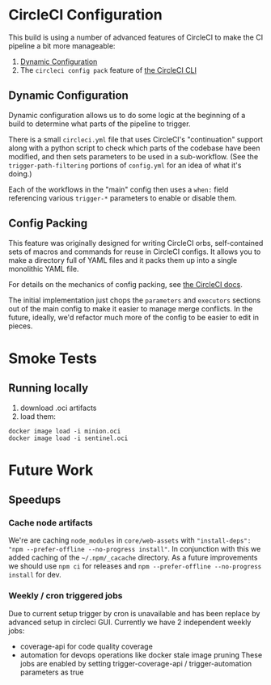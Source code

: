 # CircleCI Configuration

This build is using a number of advanced features of CircleCI to make the CI
pipeline a bit more manageable:

1. [Dynamic Configuration](https://circleci.com/docs/2.0/dynamic-config/)
2. The `circleci config pack` feature of
   [the CircleCI CLI](https://circleci.com/docs/2.0/local-cli/)

## Dynamic Configuration

Dynamic configuration allows us to do some logic at the beginning of a build
to determine what parts of the pipeline to trigger.

There is a small `circleci.yml` file that uses CircleCI's "continuation"
support along with a python script to check which parts of the codebase
have been modified, and then sets parameters to be used in a sub-workflow.
(See the `trigger-path-filtering` portions of `config.yml` for an idea of
what it's doing.)

Each of the workflows in the "main" config then uses a `when:` field
referencing various `trigger-*` parameters to enable or disable them.

## Config Packing

This feature was originally designed for writing CircleCI orbs, self-contained
sets of macros and commands for reuse in CircleCI configs.  It allows you to
make a directory full of YAML files and it packs them up into a single
monolithic YAML file.

For details on the mechanics of config packing, see
[the CircleCI docs](https://circleci.com/docs/2.0/local-cli/#packing-a-config).

The initial implementation just chops the `parameters` and `executors`
sections out of the main config to make it easier to manage merge
conflicts. In the future, ideally, we'd refactor much more of the config
to be easier to edit in pieces.

# Smoke Tests

## Running locally

1. download .oci artifacts
2. load them:
```
docker image load -i minion.oci
docker image load -i sentinel.oci
```

# Future Work

## Speedups

### Cache node artifacts

We're are caching `node_modules` in `core/web-assets` with
`"install-deps": "npm --prefer-offline --no-progress install"`.
In conjunction with this we added caching of the `~/.npm/_cacache`
directory. As a future improvements we should use `npm ci` for releases
and `npm --prefer-offline --no-progress install` for dev.

### Weekly / cron triggered jobs

Due to current setup trigger by cron is unavailable and has been replace by
advanced setup in circleci GUI. Currently we have 2 independent weekly jobs:
   - coverage-api for code quality coverage
   - automation for devops operations like docker stale image pruning
These jobs are enabled by setting  trigger-coverage-api / trigger-automation
parameters as true
